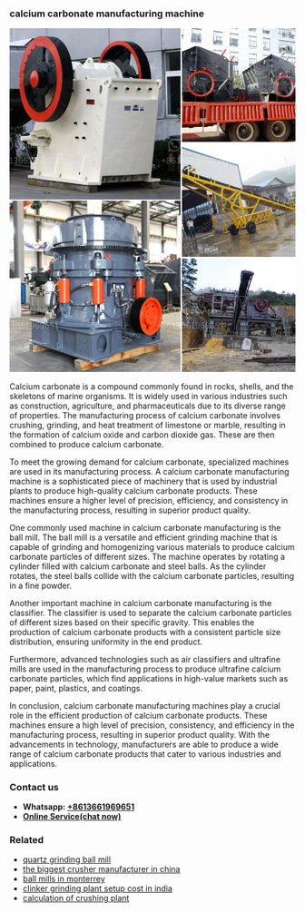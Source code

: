 <h3>calcium carbonate manufacturing machine</h3><img src='1708497304.jpg' alt=''><p>Calcium carbonate is a compound commonly found in rocks, shells, and the skeletons of marine organisms. It is widely used in various industries such as construction, agriculture, and pharmaceuticals due to its diverse range of properties. The manufacturing process of calcium carbonate involves crushing, grinding, and heat treatment of limestone or marble, resulting in the formation of calcium oxide and carbon dioxide gas. These are then combined to produce calcium carbonate.</p><p>To meet the growing demand for calcium carbonate, specialized machines are used in its manufacturing process. A calcium carbonate manufacturing machine is a sophisticated piece of machinery that is used by industrial plants to produce high-quality calcium carbonate products. These machines ensure a higher level of precision, efficiency, and consistency in the manufacturing process, resulting in superior product quality.</p><p>One commonly used machine in calcium carbonate manufacturing is the ball mill. The ball mill is a versatile and efficient grinding machine that is capable of grinding and homogenizing various materials to produce calcium carbonate particles of different sizes. The machine operates by rotating a cylinder filled with calcium carbonate and steel balls. As the cylinder rotates, the steel balls collide with the calcium carbonate particles, resulting in a fine powder.</p><p>Another important machine in calcium carbonate manufacturing is the classifier. The classifier is used to separate the calcium carbonate particles of different sizes based on their specific gravity. This enables the production of calcium carbonate products with a consistent particle size distribution, ensuring uniformity in the end product.</p><p>Furthermore, advanced technologies such as air classifiers and ultrafine mills are used in the manufacturing process to produce ultrafine calcium carbonate particles, which find applications in high-value markets such as paper, paint, plastics, and coatings.</p><p>In conclusion, calcium carbonate manufacturing machines play a crucial role in the efficient production of calcium carbonate products. These machines ensure a high level of precision, consistency, and efficiency in the manufacturing process, resulting in superior product quality. With the advancements in technology, manufacturers are able to produce a wide range of calcium carbonate products that cater to various industries and applications.</p><h3>Contact us</h3><ul><li><strong>Whatsapp:&nbsp;<a href="https://wa.me/8613661969651">+8613661969651</a></strong></li><li><a href="https://swt.shibang-china.com/?git&amp;zhl&amp;calcium carbonate manufacturing machine"><strong>Online Service(chat now)</strong></a></li></ul><h3>Related</h3><ul><li><a href='quartz grinding ball mill.md'>quartz grinding ball mill</a></li><li><a href='the biggest crusher manufacturer in china.md'>the biggest crusher manufacturer in china</a></li><li><a href='ball mills in monterrey.md'>ball mills in monterrey</a></li><li><a href='clinker grinding plant setup cost in india.md'>clinker grinding plant setup cost in india</a></li><li><a href='calculation of crushing plant.md'>calculation of crushing plant</a></li></ul>